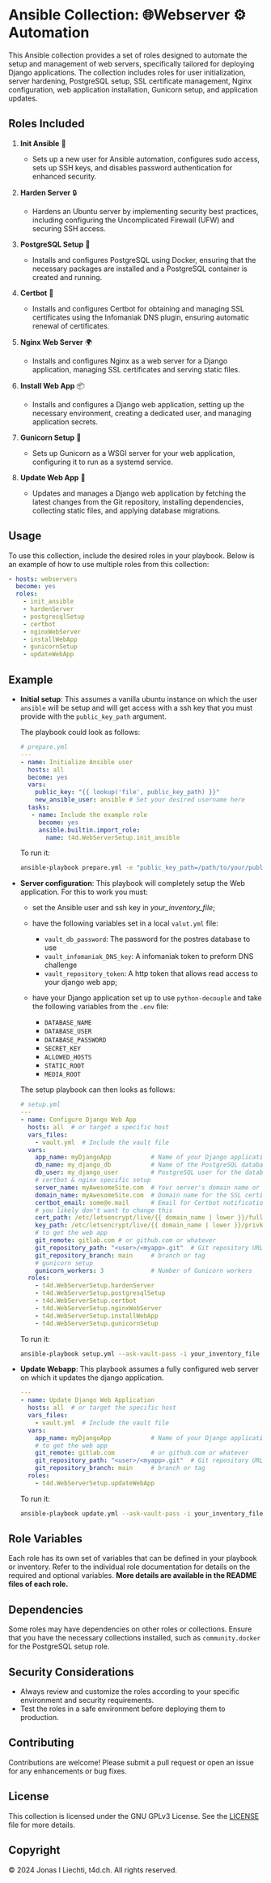 # Ansible Collection: 🌐Webserver ⚙️ Automation

This Ansible collection provides a set of roles designed to automate the setup and management of web servers, specifically tailored for deploying Django applications.
The collection includes roles for user initialization, server hardening, PostgreSQL setup, SSL certificate management, Nginx configuration, web application installation, Gunicorn setup, and application updates.

## Roles Included

1. **Init Ansible** 👤
   - Sets up a new user for Ansible automation, configures sudo access, sets up SSH keys, and disables password authentication for enhanced security.

2. **Harden Server** 🔒
   - Hardens an Ubuntu server by implementing security best practices, including configuring the Uncomplicated Firewall (UFW) and securing SSH access.

3. **PostgreSQL Setup** 🐘
   - Installs and configures PostgreSQL using Docker, ensuring that the necessary packages are installed and a PostgreSQL container is created and running.

4. **Certbot** 🔑
   - Installs and configures Certbot for obtaining and managing SSL certificates using the Infomaniak DNS plugin, ensuring automatic renewal of certificates.

5. **Nginx Web Server** 🌍
   - Installs and configures Nginx as a web server for a Django application, managing SSL certificates and serving static files.

6. **Install Web App** 📦
   - Installs and configures a Django web application, setting up the necessary environment, creating a dedicated user, and managing application secrets.

7. **Gunicorn Setup** 🚀
   - Sets up Gunicorn as a WSGI server for your web application, configuring it to run as a systemd service.

8. **Update Web App** 🔄
   - Updates and manages a Django web application by fetching the latest changes from the Git repository, installing dependencies, collecting static files, and applying database migrations.

## Usage

To use this collection, include the desired roles in your playbook. Below is an example of how to use multiple roles from this collection:

```yaml
- hosts: webservers
  become: yes
  roles:
    - init_ansible
    - hardenServer
    - postgresqlSetup
    - certbot
    - nginxWebServer
    - installWebApp
    - gunicornSetup
    - updateWebApp
```

## Example


- **Initial setup**: This assumes a vanilla ubuntu instance on which the
  user `ansible` will be setup and will get access with a ssh key that you
  must provide with the `public_key_path` argument.

  The playbook could look as follows:

  ```yaml
  # prepare.yml
  ---
  - name: Initialize Ansible user
    hosts: all
    become: yes
    vars:
      public_key: "{{ lookup('file', public_key_path) }}"
      new_ansible_user: ansible # Set your desired username here
    tasks:
     - name: Include the example role
       become: yes
       ansible.builtin.import_role:
         name: t4d.WebServerSetup.init_ansible
  ```
  To run it:

  ```bash
  ansible-playbook prepare.yml -e "public_key_path=/path/to/your/public_key.pub" -e "ansible_user=ubuntu" -e "ansible_ssh_private_key_file=/path/to/your/ssh/file" -e "public_key_path=/path/to/the/used/sshkey" -i your_inventory_file
  ```

- **Server configuration**: This playbook will completely setup the Web application.
  For this to work you must:

  - set the Ansible user and ssh key in _your_inventory_file_;
  - have the following variables set in a local `valut.yml` file:

    - `vault_db_password`: The password for the postres database to use
    - `vault_infomaniak_DNS_key`: A infomaniak token to preform DNS challenge 
    - `vault_repository_token`: A http token that allows read access to your django web app;
  - have your Django application set up to use `python-decouple` and take the following variables from the `.env` file:

    - `DATABASE_NAME`
    - `DATABASE_USER`
    - `DATABASE_PASSWORD`
    - `SECRET_KEY`
    - `ALLOWED_HOSTS`
    - `STATIC_ROOT`
    - `MEDIA_ROOT`
  
  The setup playbook can then looks as follows:

  ```yaml
  # setup.yml
  ---
  - name: Configure Django Web App
    hosts: all  # or target a specific host
    vars_files:
      - vault.yml  # Include the vault file
    vars:
      app_name: myDjangoApp           # Name of your Django application
      db_name: my_django_db           # Name of the PostgreSQL database
      db_user: my_django_user         # PostgreSQL user for the database
      # certbot & nginx specific setup
      server_name: myAwesomeSite.com  # Your server's domain name or IP
      domain_name: myAwesomeSite.com  # Domain name for the SSL certificate
      certbot_email: some@e.mail      # Email for Certbot notifications
      # you likely don't want to change this
      cert_path: /etc/letsencrypt/live/{{ domain_name | lower }}/fullchain.pem
      key_path: /etc/letsencrypt/live/{{ domain_name | lower }}/privkey.pem
      # to get the web app
      git_remote: gitlab.com # or github.com or whatever
      git_repository_path: "<user>/<myapp>.git"  # Git repository URL
      git_repository_branch: main     # branch or tag
      # gunicorn setup
      gunicorn_workers: 3             # Number of Gunicorn workers
    roles:
      - t4d.WebServerSetup.hardenServer
      - t4d.WebServerSetup.postgresqlSetup
      - t4d.WebServerSetup.certbot
      - t4d.WebServerSetup.nginxWebServer
      - t4d.WebServerSetup.installWebApp
      - t4d.WebServerSetup.gunicornSetup
  ```
  To run it:
  ```bash
  ansible-playbook setup.yml --ask-vault-pass -i your_inventory_file
  ```
- **Update Webapp**: This playbook assumes a fully configured web server on which it updates the django application.

  ```yaml
  ---
  - name: Update Django Web Application
    hosts: all  # or target the specific host
    vars_files:
      - vault.yml  # Include the vault file
    vars:
      app_name: myDjangoApp           # Name of your Django application
      # to get the web app
      git_remote: gitlab.com          # or github.com or whatever
      git_repository_path: "<user>/<myapp>.git"  # Git repository URL
      git_repository_branch: main     # branch or tag
    roles:
      - t4d.WebServerSetup.updateWebApp
  ```
  To run it:
  ```bash
  ansible-playbook update.yml --ask-vault-pass -i your_inventory_file
  ```

## Role Variables

Each role has its own set of variables that can be defined in your playbook or inventory.
Refer to the individual role documentation for details on the required and optional variables.
**More details are available in the README files of each role.**

## Dependencies

Some roles may have dependencies on other roles or collections.
Ensure that you have the necessary collections installed, such as `community.docker` for the PostgreSQL setup role.

## Security Considerations

- Always review and customize the roles according to your specific environment and security requirements.
- Test the roles in a safe environment before deploying them to production.

## Contributing

Contributions are welcome! Please submit a pull request or open an issue for any enhancements or bug fixes.

## License

This collection is licensed under the GNU GPLv3 License. See the [LICENSE](LICENSE) file for more details.

## Copyright

© 2024 Jonas I Liechti, t4d.ch. All rights reserved. 

